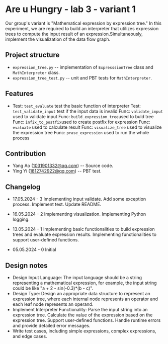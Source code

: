 # Are u Hungry - lab 3 - variant 1

Our group's variant is "Mathematical expression by expression tree." In this
experiment, we are required to build an interpreter that utilizes expression
trees to compute the input result of an expression.Simultaneously, implement
the visualization of the data flow graph.

## Project structure

- `expression_tree.py` -- implementation of `ExpresssionTree` class
   and `MathInterpreter` class.
- `expression_tree_test.py` -- unit and PBT tests for `MathInterpreter`.

## Features

- Test: `test_evaluate` test the basic function of interpreter
  Test: `test_validate_input` test if the input data is invalid
  Func: `validate_input` used to validate input
  Func: `build_expression_tree`used to buld tree
  Func: `infix_to_postfix`used to create postfix for expression
  Func: `evaluate` used to calculate result
  Func: `visualize_tree` used to visualize the expression tree
  Func: `prase_expression` used to run the whole process

## Contribution

- Yang Ao (1031901332@qq.com) -- Source code.
- Ying Yi (1812742922@qq.com) -- PBT test.

## Changelog

- 17.05.2024 - 3
  Implementing input validate.
  Add some exception process.
  Implement test.
  Update README.

- 16.05.2024 - 2
  Implementing visualization.
  Implementing Python logging.

- 13.05.2024 - 1
  Implementing basic functionalities to build expression trees
  and evaluate expression results.
  Implementing functionalities to support user-defined functions.

- 05.05.2024 - 0
  Initial

## Design notes

- Design Input Language:
  The input language should be a string representing a mathematical expression,
  for example, the input string could be like "a + 2 - sin(-0.3)*(b - c)".
- Design Type:
  Design an appropriate data structure to represent an expression tree, where
  each internal node represents an operator and each leaf node
  represents an operand.
- Implement Interpreter Functionality:
    Parse the input string into an expression tree.
    Calculate the value of the expression based on the expression tree.
    Support user-defined functions.
    Handle runtime errors and provide detailed error messages.
- Write test cases, including simple expressions, complex expressions, and edge cases.
